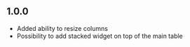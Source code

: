 ## 1.0.0
- Added ability to resize columns
- Possibility to add stacked widget on top of the main table